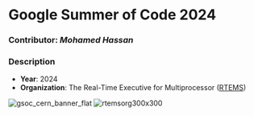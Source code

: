 # Google Summer of Code 2024

### Contributor: *Mohamed Hassan*
### Description 
- **Year**: 2024
- **Organization**: The Real-Time Executive for Multiprocessor ([RTEMS](https://www.rtems.org/))

![gsoc_cern_banner_flat](https://github.com/Hamzyyy/hamzy.github.io/assets/48621542/7f46ce62-caab-418f-8b18-88c380864f61)
![rtemsorg300x300](https://github.com/Hamzyyy/hamzy.github.io/assets/48621542/e07e6e1e-1de1-48e6-853b-a3abdf50968f)
